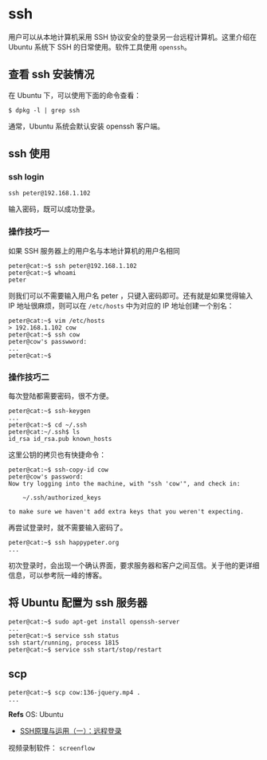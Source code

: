 # ssh 
用户可以从本地计算机采用 SSH 协议安全的登录另一台远程计算机。这里介绍在 Ubuntu 系统下 SSH 的日常使用。软件工具使用 `openssh`。

## 查看 ssh 安装情况
在 Ubuntu 下，可以使用下面的命令查看：

    $ dpkg -l | grep ssh
    
通常，Ubuntu 系统会默认安装 openssh 客户端。

## ssh 使用

### ssh login

    ssh peter@192.168.1.102

输入密码，既可以成功登录。


### 操作技巧一
如果 SSH 服务器上的用户名与本地计算机的用户名相同

    peter@cat:~$ ssh peter@192.168.1.102
    peter@cat:~$ whoami
    peter

则我们可以不需要输入用户名 peter ，只键入密码即可。还有就是如果觉得输入 IP 地址很麻烦，则可以在 `/etc/hosts` 中为对应的 IP 地址创建一个别名：

    peter@cat:~$ vim /etc/hosts
    > 192.168.1.102 cow
    peter@cat:~$ ssh cow
    peter@cow's passwword:
    ...
    peter@cat:~$ 

### 操作技巧二
每次登陆都需要密码，很不方便。

    
    peter@cat:~$ ssh-keygen
    ...
    peter@cat:~$ cd ~/.ssh
    peter@cat:~/.ssh$ ls
    id_rsa id_rsa.pub known_hosts

这里公钥的拷贝也有快捷命令：
 
    peter@cat:~$ ssh-copy-id cow
    peter@cow's password:
    Now try logging into the machine, with "ssh 'cow'", and check in:

        ~/.ssh/authorized_keys
    
    to make sure we haven't add extra keys that you weren't expecting.

再尝试登录时，就不需要输入密码了。

    peter@cat:~$ ssh happypeter.org
    ...

初次登录时，会出现一个确认界面，要求服务器和客户之间互信。关于他的更详细信息，可以参考阮一峰的博客。

## 将 Ubuntu 配置为 ssh 服务器

    peter@cat:~$ sudo apt-get install openssh-server
    ...
    peter@cat:~$ service ssh status
    ssh start/running, process 1815
    peter@cat:~$ service ssh start/stop/restart

## scp

    peter@cat:~$ scp cow:136-jquery.mp4 .
    ...

**Refs**
OS: Ubuntu

 * [SSH原理与运用（一）：远程登录](http://www.ruanyifeng.com/blog/2011/12/ssh_remote_login.html)

视频录制软件： `screenflow`
